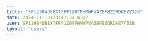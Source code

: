 ```yaml
---
title: "SP129B4DBEXTFFP1Z0TFHMWPVAZBFBZQRDKE7Y32N"
date: 2024-11-13T23:47:37.637Z
user: SP129B4DBEXTFFP1Z0TFHMWPVAZBFBZQRDKE7Y32N
layout: "users"
---
```

    